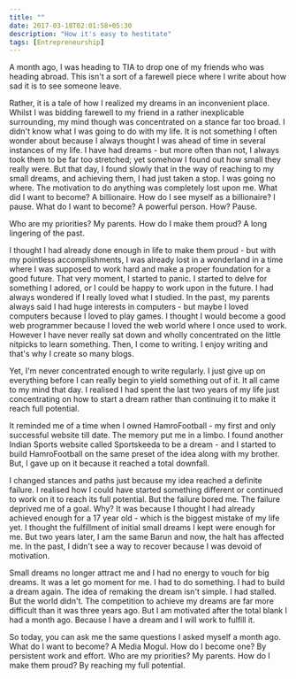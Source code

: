 ```yaml
---
title: ""
date: 2017-03-18T02:01:58+05:30
description: "How it's easy to hestitate"
tags: [Entrepreneurship]
---
```



A month ago, I was heading to TIA to drop one of my friends who was heading abroad. This isn't a sort of a farewell piece where I write about how sad it is to see someone leave. 

Rather, it is a tale of how I realized my dreams in an inconvenient place. Whilst I was bidding farewell to my friend in a rather inexplicable surrounding, my mind though was concentrated on a stance far too broad. I didn't know what I was going to do with my life. It is not something I often wonder about because I always thought I was ahead of time in several instances of my life. I have had dreams - but more often than not, I always took them to be far too stretched; yet somehow I found out how small they really were. But that day, I found slowly that in the way of reaching to my small dreams, and achieving them, I had just taken a stop. I was going no where. The motivation to do anything was completely lost upon me. What did I want to become? A billionaire. How do I see myself as a billionaire? I pause. What do I want to become? A powerful person. How? Pause.



Who are my priorities? My parents. How do I make them proud? A long lingering of the past. 

I thought I had already done enough in life to make them proud - but with my pointless accomplishments, I was already lost in a wonderland in a time where I was supposed to work hard and make a proper foundation for a good future. That very moment, I started to panic. I started to delve for something I adored, or I could be happy to work upon in the future. I had always wondered if I really loved what I studied. In the past, my parents always said I had huge interests in computers - but maybe I loved computers because I loved to play games. I thought I would become a good web programmer because I loved the web world where I once used to work. However I have never really sat down and wholly concentrated on the little nitpicks to learn something. Then, I come to writing. I enjoy writing and that's why I create so many blogs. 

Yet, I'm never concentrated enough to write regularly. I just give up on everything before I can really begin to yield something out of it. It all came to my mind that day. I realised I had spent the last two years of my life just concentrating on how to start a dream rather than continuing it to make it reach full potential.


 It reminded me of a time when I owned HamroFootball - my first and only successful website till date. The memory put me in a limbo. I found another Indian Sports website called Sportskeeda to be a dream - and I started to build HamroFootball on the same preset of the idea along with my brother. But, I gave up on it because it reached a total downfall. 
 
 I changed stances and paths just because my idea reached a definite failure. I realised how I could have started something different or continued to work on it to reach its full potential. But the failure bored me. The failure deprived me of a goal. Why? It was because I thought I had already achieved enough for a 17 year old - which is the biggest mistake of my life yet. I thought the fulfillment of initial small dreams I kept were enough for me. But two years later, I am the same Barun and now, the halt has affected me. In the past, I didn't see a way to recover because I was devoid of motivation. 
 
 Small dreams no longer attract me and I had no energy to vouch for big dreams. It was a let go moment for me. I had to do something. I had to build a dream again. The idea of remaking the dream isn't simple. I had stalled. But the world didn't. The competition to achieve my dreams are far more difficult than it was three years ago. But I am motivated after the total blank I had a month ago. Because I have a dream and I will work to fulfill it. 
 
 So today, you can ask me the same questions I asked myself a month ago. What do I want to become? A Media Mogul. How do I become one? By persistent work and effort. Who are my priorities? My parents. How do I make them proud? By reaching my full potential.